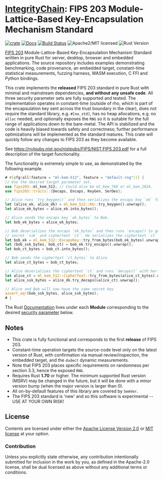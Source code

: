 # [IntegrityChain]: FIPS 203 Module-Lattice-Based Key-Encapsulation Mechanism Standard

[![crate][crate-image]][crate-link]
[![Docs][docs-image]][docs-link]
[![Build Status][build-image]][build-link]
![Apache2/MIT licensed][license-image]
![Rust Version][rustc-image]

[FIPS 203] Module-Lattice-Based Key-Encapsulation Mechanism Standard written in pure Rust for server, desktop, browser 
and embedded applications. The source repository includes examples demonstrating benchmarking, code provenance, an 
embedded target, constant-time statistical measurements, fuzzing harness, WASM execution, C FFI and Python bindings.

This crate implements the **released** FIPS 203 standard in pure Rust with minimal and mainstream dependencies, **and 
without any unsafe code**. All three security parameter sets are fully supported and tested. The implementation operates
in constant-time (outside of rho, which is part of the encapsulation key sent across the trust boundary in the clear), 
does not require the standard library, e.g. `#[no_std]`, has no heap allocations, e.g. no `alloc` needed, and optionally 
exposes the `RNG` so it is suitable for the full range of applications down to the bare-metal. The API is stabilized 
and the code is heavily biased towards safety and correctness; further performance optimizations will be implemented 
as the standard matures. This crate will quickly follow any changes to FIPS 203 as they become available.

See <https://nvlpubs.nist.gov/nistpubs/FIPS/NIST.FIPS.203.pdf> for a full description of the target functionality.

The functionality is extremely simple to use, as demonstrated by the following example.

~~~rust
# #[cfg(all(feature = "ml-kem-512", feature = "default-rng"))] {
// Use the desired target parameter set.
use fips203::ml_kem_512; // Could also be ml_kem_768 or ml_kem_1024. 
use fips203::traits::{Decaps, Encaps, KeyGen, SerDes};

// Alice runs `try_keygen()` and then serializes the encaps key `ek` for Bob (to bytes).
let (alice_ek, alice_dk) = ml_kem_512::KG::try_keygen().unwrap();
let alice_ek_bytes = alice_ek.into_bytes();

// Alice sends the encaps key `ek_bytes` to Bob.
let bob_ek_bytes = alice_ek_bytes;

// Bob deserializes the encaps `ek_bytes` and then runs `encaps() to get the shared 
// secret `ssk` and ciphertext `ct`. He serializes the ciphertext `ct` for Alice (to bytes).
let bob_ek = ml_kem_512::EncapsKey::try_from_bytes(bob_ek_bytes).unwrap();
let (bob_ssk_bytes, bob_ct) = bob_ek.try_encaps().unwrap();
let bob_ct_bytes = bob_ct.into_bytes();

// Bob sends the ciphertext `ct_bytes` to Alice
let alice_ct_bytes = bob_ct_bytes;

// Alice deserializes the ciphertext `ct` and runs `decaps()` with her decaps key
let alice_ct = ml_kem_512::CipherText::try_from_bytes(alice_ct_bytes).unwrap();
let alice_ssk_bytes = alice_dk.try_decaps(&alice_ct).unwrap();

// Alice and Bob will now have the same secret key
assert_eq!(bob_ssk_bytes, alice_ssk_bytes);
# }
~~~

The Rust [Documentation][docs-link] lives under each **Module** corresponding to the desired
[security parameter](#modules) below.

## Notes

* This crate is fully functional and corresponds to the first **release** of FIPS 203.
* Constant-time operation targets the source-code level only on the latest version of Rust, with 
  confirmation via manual review/inspection, the embedded target, and the `dudect` dynamic measurements.
* Note that FIPS 203 places specific requirements on randomness per section 3.3, hence the exposed `RNG`.
* Requires Rust **1.70** or higher. The minimum supported Rust version (MSRV) may be changed in the future,
  but it will be done with a minor version bump (when the major version is larger than 0).
* All on-by-default features of this library are covered by `SemVer`.
* The FIPS 203 standard is 'new' and so this software is experimental -- USE AT YOUR OWN RISK!

## License

Contents are licensed under either the [Apache License Version 2.0](http://www.apache.org/licenses/LICENSE-2.0)
or [MIT license](http://opensource.org/licenses/MIT) at your option.

### Contribution

Unless you explicitly state otherwise, any contribution intentionally submitted for inclusion in the work by you, as
defined in the Apache-2.0 license, shall be dual licensed as above without any additional terms or conditions.

[//]: # (badges)

[crate-image]: https://img.shields.io/crates/v/fips203

[crate-link]: https://crates.io/crates/fips203

[docs-image]: https://docs.rs/fips203/badge.svg

[docs-link]: https://docs.rs/fips203/

[build-image]: https://github.com/integritychain/fips203/workflows/test/badge.svg

[build-link]: https://github.com/integritychain/fips203/actions?query=workflow%3Atest
[license-image]: https://img.shields.io/badge/license-Apache2.0/MIT-blue.svg

[rustc-image]: https://img.shields.io/badge/rustc-1.70+-blue.svg

[//]: # (general links)

[IntegrityChain]: https://github.com/integritychain/
[FIPS 203]: https://csrc.nist.gov/pubs/fips/203/ipd
